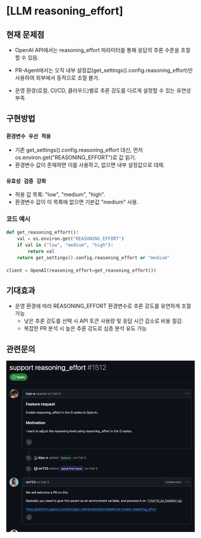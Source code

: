 # [LLM reasoning_effort]

## 현재 문제점

- OpenAI API에서는 reasoning_effort 파라미터를 통해 응답의 추론 수준을 조절할 수 있음.

- PR-Agent에서는 오직 내부 설정값(get_settings().config.reasoning_effort)만 사용하여 외부에서 동적으로 조절 불가.

- 운영 환경(로컬, CI/CD, 클라우드)별로 추론 강도를 다르게 설정할 수 있는 유연성 부족

## 구현방법

### `환경변수 우선 적용`

- 기존 get_settings().config.reasoning_effort 대신, 먼저 os.environ.get("REASONING_EFFORT")로 값 읽기.
- 환경변수 값이 존재하면 이를 사용하고, 없으면 내부 설정값으로 대체.

### `유효성 검증 강화`
- 허용 값 목록: "low", "medium", "high".
- 환경변수 값이 이 목록에 없으면 기본값 "medium" 사용.

### 코드 예시
```python
def get_reasoning_effort():
    val = os.environ.get("REASONING_EFFORT")
    if val in ("low", "medium", "high"):
        return val
    return get_settings().config.reasoning_effort or "medium"

client = OpenAI(reasoning_effort=get_reasoning_effort())
```

## 기대효과

- 운영 환경에 따라 REASONING_EFFORT 환경변수로 추론 강도를 유연하게 조절 가능
  - 낮은 추론 강도를 선택 시 API 토큰 사용량 및 응답 시간 감소로 비용 절감.
  - 복잡한 PR 분석 시 높은 추론 강도로 심층 분석 유도 가능

## 관련문의
![img_5.png](../img_5.png)